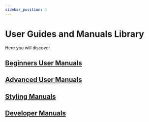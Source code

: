 ```yaml
---
sidebar_position: 1
---
```

# User Guides and Manuals Library

Here you will discover 


## [Beginners User Manuals](/docs/manuals/beginner/beginner-intro)

## [Advanced User Manuals](/docs/manuals/advanced/advanced-intro)

## [Styling Manuals](/docs/manuals/styling/styling-intro)

## [Developer Manuals](/docs/manuals/developer/developer-intro)